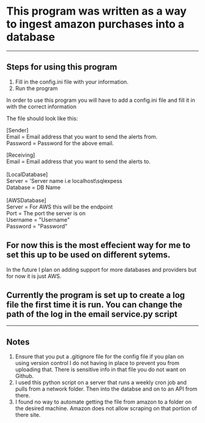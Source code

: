 # This program was written as a way to ingest amazon purchases into a database

---

## Steps for using this program

1. Fill in the config.ini file with your information.
2. Run the program

In order to use this program you will have to add a config.ini file and fill it in with the correct information

The file should look like this:

[Sender]<br>
Email = Email address that you want to send the alerts from.<br>
Password = Password for the above email.<br>

[Receiving]<br>
Email = Email address that you want to send the alerts to.<br>
<br>
[LocalDatabase]<br>
Server = 'Server name i.e localhost\\sqlexpess <br>
Database = DB Name <br>
<br>
[AWSDatabase]<br>
Server = For AWS this will be the endpoint<br>
Port = The port the server is on<br>
Username = "Username"<br>
Password = "Password"<br>

## For now this is the most effecient way for me to set this up to be used on different sytems.

In the future I plan on adding support for more databases and providers but for now it is just AWS.

## Currently the program is set up to create a log file the first time it is run. You can change the path of the log in the email service.py script

---

## Notes

1. Ensure that you put a .gitignore file for the config file if you plan on using version control I do not having in place to prevent you from uploading that. There is sensitive info in that file you do not want on Github.
2. I used this python script on a server that runs a weekly cron job and pulls from a network folder. Then into the databse and on to an API from there.
3. I found no way to automate getting the file from amazon to a folder on the desired machine. Amazon does not allow scraping on that portion of there site.
